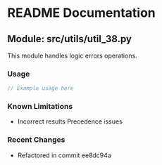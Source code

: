 # README Documentation

## Module: src/utils/util_38.py

This module handles logic errors operations.

### Usage

```javascript
// Example usage here
```

### Known Limitations

- Incorrect results Precedence issues

### Recent Changes

- Refactored in commit ee8dc94a
